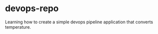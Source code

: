 # devops-repo
Learning how to create a simple devops pipeline application that converts temperature.
